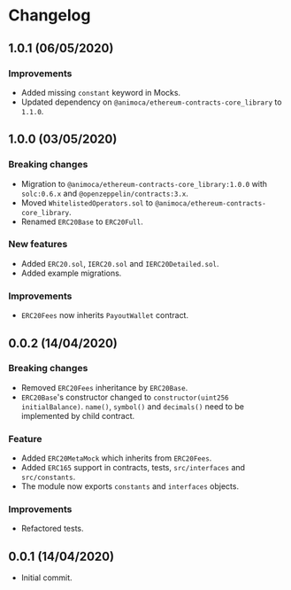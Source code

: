 # Changelog

## 1.0.1 (06/05/2020)

### Improvements
 * Added missing `constant` keyword in Mocks.
 * Updated dependency on `@animoca/ethereum-contracts-core_library` to `1.1.0`.

## 1.0.0 (03/05/2020)

### Breaking changes
 * Migration to `@animoca/ethereum-contracts-core_library:1.0.0` with `solc:0.6.x` and `@openzeppelin/contracts:3.x`.
 * Moved `WhitelistedOperators.sol` to `@animoca/ethereum-contracts-core_library`.
 * Renamed `ERC20Base` to `ERC20Full`.

### New features
 * Added `ERC20.sol`, `IERC20.sol` and `IERC20Detailed.sol`.
 * Added example migrations.

### Improvements
 * `ERC20Fees` now inherits `PayoutWallet` contract.

## 0.0.2 (14/04/2020)

### Breaking changes
* Removed `ERC20Fees` inheritance by `ERC20Base`.
* `ERC20Base`'s constructor changed to `constructor(uint256 initialBalance)`. `name()`, `symbol()` and `decimals()` need to be implemented by child contract.

### Feature
* Added `ERC20MetaMock` which inherits from `ERC20Fees`.
* Added `ERC165` support in contracts, tests, `src/interfaces` and `src/constants`.
* The module now exports `constants` and `interfaces` objects.

### Improvements
* Refactored tests.

## 0.0.1 (14/04/2020)
* Initial commit.